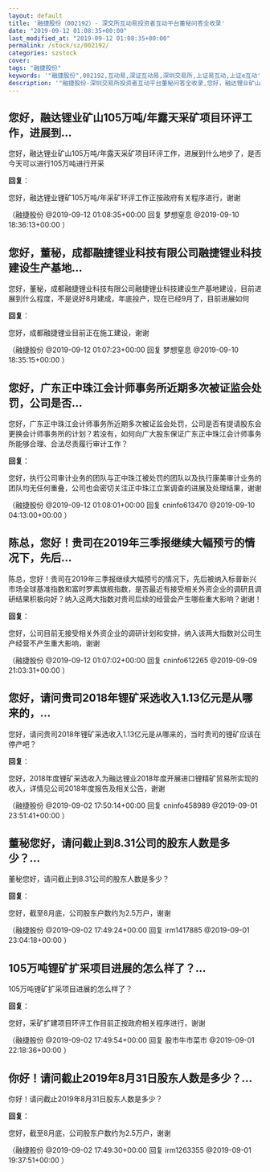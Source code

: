 ```yaml
---
layout: default
title: '融捷股份（002192）- 深交所互动易投资者互动平台董秘问答全收录'
date: "2019-09-12 01:08:35+00:00"
last_modified_at: "2019-09-12 01:08:35+00:00"
permalink: /stock/sz/002192/
categories: szstock
cover: 
tags: "融捷股份"
keywords: '"融捷股份",002192,互动易,深证互动易,深圳交易所,上证易互动,上证e互动'
description: '"融捷股份-深圳交易所投资者互动平台董秘问答全收录,您好，融达锂业矿山105万吨/年露天采矿项目环评工作，进展到什么地步了，是否今天可以进行105万吨进行开采"'
---
```


## 您好，融达锂业矿山105万吨/年露天采矿项目环评工作，进展到...

您好，融达锂业矿山105万吨/年露天采矿项目环评工作，进展到什么地步了，是否今天可以进行105万吨进行开采

**回复**：

您好，融达锂业锂矿105万吨/年采矿环评工作正按政府有关程序进行，谢谢 

（融捷股份  @2019-09-12 01:08:35+00:00 回复 梦想窒息  @2019-09-10 18:36:13+00:00 ）

## 您好，董秘，成都融捷锂业科技有限公司融捷锂业科技建设生产基地...

您好，董秘，成都融捷锂业科技有限公司融捷锂业科技建设生产基地建设，目前进展到什么程度，不是说好8月建成，年底投产，现在已经9月了，目前进展如何

**回复**：

您好，成都融捷锂业目前正在施工建设，谢谢 

（融捷股份  @2019-09-12 01:07:23+00:00 回复 梦想窒息  @2019-09-10 18:35:15+00:00 ）

## 您好，广东正中珠江会计师事务所近期多次被证监会处罚，公司是否...

您好，广东正中珠江会计师事务所近期多次被证监会处罚，公司是否有提请股东会更换会计师事务所的计划？若没有，如何向广大股东保证广东正中珠江会计师事务所能够合理、合法尽责履行审计工作？

**回复**：

您好，执行公司审计业务的团队与正中珠江被处罚的团队以及执行康美审计业务的团队均无任何重叠，公司也会密切关注正中珠江立案调查的进展及处理结果，谢谢 

（融捷股份  @2019-09-12 01:08:01+00:00 回复 cninfo613470  @2019-09-10 04:13:00+00:00 ）

## 陈总，您好！贵司在2019年三季报继续大幅预亏的情况下，先后...

陈总，您好！贵司在2019年三季报继续大幅预亏的情况下，先后被纳入标普新兴市场全球基准指数和富时罗素旗舰指数，是否最近有接受相关外资企业的调研且调研结果积极向好？纳入这两大指数对贵司后续的经营会产生哪些重大影响？谢谢！

**回复**：

您好，公司目前无接受相关外资企业的调研计划和安排，纳入该两大指数对公司生产经营不产生重大影响，谢谢 

（融捷股份  @2019-09-12 01:07:02+00:00 回复 cninfo612265  @2019-09-09 21:03:31+00:00 ）

## 您好，请问贵司2018年锂矿采选收入1.13亿元是从哪来的，...

您好，请问贵司2018年锂矿采选收入1.13亿元是从哪来的，当时贵司的锂矿应该在停产吧？

**回复**：

您好，2018年度锂矿采选收入为融达锂业2018年度开展进口锂精矿贸易所实现的收入，详情见公司2018年度报告及相关公告，谢谢 

（融捷股份  @2019-09-02 17:50:14+00:00 回复 cninfo458989  @2019-09-01 23:51:41+00:00 ）

## 董秘您好，请问截止到8.31公司的股东人数是多少？...

董秘您好，请问截止到8.31公司的股东人数是多少？

**回复**：

您好，截至8月底，公司股东户数约为2.5万户，谢谢 

（融捷股份  @2019-09-02 17:49:24+00:00 回复 irm1417885  @2019-09-01 23:04:18+00:00 ）

## 105万吨锂矿扩采项目进展的怎么样了？...

105万吨锂矿扩采项目进展的怎么样了？

**回复**：

您好，采矿扩建项目环评工作目前正按政府相关程序进行，谢谢 

（融捷股份  @2019-09-02 17:49:54+00:00 回复 股市牛市菜市  @2019-09-01 22:18:36+00:00 ）

## 你好！请问截止2019年8月31日股东人数是多少？...

你好！请问截止2019年8月31日股东人数是多少？

**回复**：

您好，截至8月底，公司股东户数约为2.5万户，谢谢 

（融捷股份  @2019-09-02 17:49:30+00:00 回复 irm1263355  @2019-09-01 19:37:51+00:00 ）

